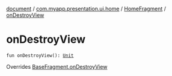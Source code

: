 [document](../../index.md) / [com.myapp.presentation.ui.home](../index.md) / [HomeFragment](index.md) / [onDestroyView](./on-destroy-view.md)

# onDestroyView

`fun onDestroyView(): `[`Unit`](https://kotlinlang.org/api/latest/jvm/stdlib/kotlin/-unit/index.html)

Overrides [BaseFragment.onDestroyView](../../com.myapp.presentation.utils/-base-fragment/on-destroy-view.md)

